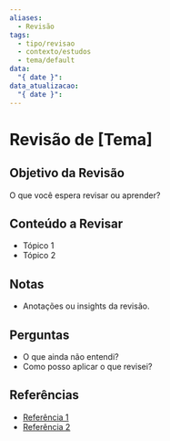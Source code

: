 ```yaml
---
aliases:
  - Revisão
tags:
  - tipo/revisao
  - contexto/estudos
  - tema/default
data:
  "{ date }": 
data_atualizacao:
  "{ date }":
---
```


# Revisão de [Tema]

## Objetivo da Revisão
O que você espera revisar ou aprender?

## Conteúdo a Revisar
- Tópico 1
- Tópico 2

## Notas
- Anotações ou insights da revisão.

## Perguntas
- O que ainda não entendi?
- Como posso aplicar o que revisei?

## Referências
- [Referência 1](link)
- [Referência 2](link)

